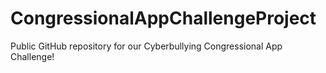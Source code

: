 # CongressionalAppChallengeProject
Public GitHub repository for our Cyberbullying Congressional App Challenge!

